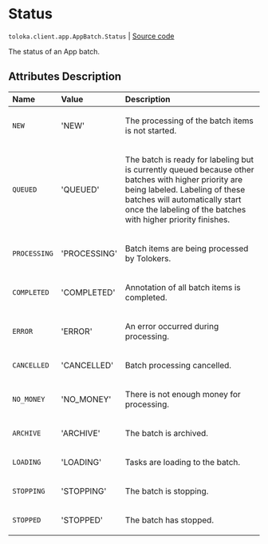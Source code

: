 # Status
`toloka.client.app.AppBatch.Status` | [Source code](https://github.com/Toloka/toloka-kit/blob/v1.2.2/src/client/app/__init__.py#L331)

The status of an App batch.

## Attributes Description

| Name | Value | Description |
| :------| :-----------| :----------| 
`NEW`|'NEW'|<p>The processing of the batch items is not started.</p>
`QUEUED`|'QUEUED'|<p>The batch is ready for labeling but is currently queued because other batches with higher priority are being labeled. Labeling of these batches will automatically start once the labeling of the batches with higher priority finishes.</p>
`PROCESSING`|'PROCESSING'|<p>Batch items are being processed by Tolokers.</p>
`COMPLETED`|'COMPLETED'|<p>Annotation of all batch items is completed.</p>
`ERROR`|'ERROR'|<p>An error occurred during processing.</p>
`CANCELLED`|'CANCELLED'|<p>Batch processing cancelled.</p>
`NO_MONEY`|'NO_MONEY'|<p>There is not enough money for processing.</p>
`ARCHIVE`|'ARCHIVE'|<p>The batch is archived.</p>
`LOADING`|'LOADING'|<p>Tasks are loading to the batch.</p>
`STOPPING`|'STOPPING'|<p>The batch is stopping.</p>
`STOPPED`|'STOPPED'|<p>The batch has stopped.</p>
